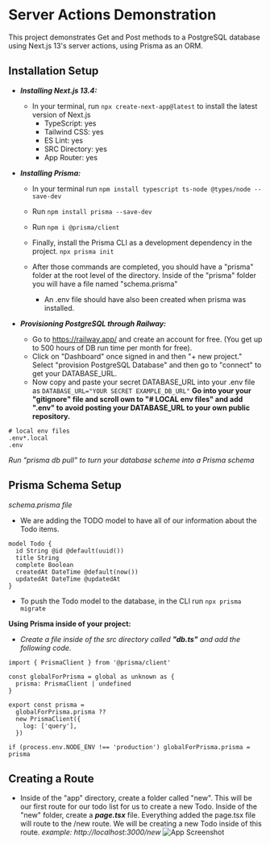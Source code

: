 # Server Actions Demonstration
This project demonstrates  Get and Post methods to a PostgreSQL database using Next.js 13's server actions, using Prisma as an ORM.

## Installation Setup

- _**Installing Next.js 13.4:**_
    - In your terminal, run ```npx create-next-app@latest``` to install the latest version of Next.js
       - TypeScript: yes
        - Tailwind CSS: yes
        - ES Lint: yes
        - SRC Directory: yes
        - App Router: yes

- _**Installing Prisma:**_
    - In your terminal run ```npm install typescript ts-node @types/node --save-dev```
    - Run ```npm install prisma --save-dev```
    - Run ```npm i @prisma/client```
    - Finally, install the Prisma CLI as a development dependency in the project. ```npx prisma init```

    - After those commands are completed, you should have a "prisma" folder at the root level of the directory.  Inside of the "prisma" folder you will have a file named "schema.prisma"
        - An .env file should have also been created when prisma was installed.

- _**Provisioning PostgreSQL through Railway:**_
    - Go to https://railway.app/ and create an account for free.  (You get up to 500 hours of DB run time per month for free).  
    - Click on "Dashboard" once signed in and then "+ new project." Select "provision PostgreSQL Database" and then go to "connect" to get your DATABASE_URL.
    - Now copy and paste your secret DATABASE_URL into your .env file as ```DATABASE_URL="YOUR SECRET EXAMPLE_DB_URL"```
**Go into your your "gitignore" file and scroll own to "# LOCAL env files" and add ".env" to avoid posting your DATABASE_URL to your own public repository.**
```
# local env files
.env*.local
.env
```

_Run "prisma db pull" to turn your database scheme into a Prisma schema_
 
## Prisma Schema Setup
_schema.prisma file_
 - We are adding the TODO model to have all of our information about the Todo items.
```
model Todo {
  id String @id @default(uuid())
  title String
  complete Boolean
  createdAt DateTime @default(now())
  updatedAt DateTime @updatedAt
}
```
- To push the Todo model to the database, in the CLI run ```npx prisma migrate```

**Using Prisma inside of your project:**
- _Create a file inside of the src directory called **"db.ts"** and add the following code._
```
import { PrismaClient } from '@prisma/client'

const globalForPrisma = global as unknown as {
  prisma: PrismaClient | undefined
}

export const prisma =
  globalForPrisma.prisma ??
  new PrismaClient({
    log: ['query'],
  })

if (process.env.NODE_ENV !== 'production') globalForPrisma.prisma = prisma
```

## Creating a Route
- Inside of the "app" directory, create a folder called "new".  This will be our first route for our todo list for us to create a new Todo. Inside of the "new" folder, create a **_page.tsx_** file.  Everything added the page.tsx file will route to the /new route.  We will be creating a new Todo inside of this route.
 _example: http://localhost:3000/new_
![App Screenshot]("/Users/lawrencemarkel/route-tracker/screenshots/newRoute.png")

